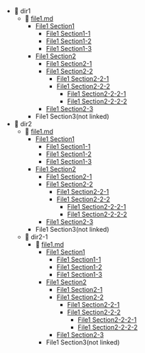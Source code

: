 * :file_folder: dir1
  * :memo: [file1.md](dir1/file1.md)
    * [File1 Section1](dir1/file1.md#1)
      * [File1 Section1-1](dir1/file1.md#1_1)
      * [File1 Section1-2](dir1/file1.md#1_2)
      * [File1 Section1-3](dir1/file1.md#1_3)
    * [File1 Section2](dir1/file1.md#2)
      * [File1 Section2-1](dir1/file1.md#2_1)
      * [File1 Section2-2](dir1/file1.md#2_2)
        * [File1 Section2-2-1](dir1/file1.md#2_2_1)
        * [File1 Section2-2-2](dir1/file1.md#2_2_2)
          * [File1 Section2-2-2-1](dir1/file1.md#2_2_2_1)
          * [File1 Section2-2-2-2](dir1/file1.md#2_2_2_2)
      * [File1 Section2-3](dir1/file1.md#2_3)
    * File1 Section3(not linked)
* :file_folder: dir2
  * :memo: [file1.md](dir2/file1.md)
    * [File1 Section1](dir2/file1.md#1)
      * [File1 Section1-1](dir2/file1.md#1_1)
      * [File1 Section1-2](dir2/file1.md#1_2)
      * [File1 Section1-3](dir2/file1.md#1_3)
    * [File1 Section2](dir2/file1.md#2)
      * [File1 Section2-1](dir2/file1.md#2_1)
      * [File1 Section2-2](dir2/file1.md#2_2)
        * [File1 Section2-2-1](dir2/file1.md#2_2_1)
        * [File1 Section2-2-2](dir2/file1.md#2_2_2)
          * [File1 Section2-2-2-1](dir2/file1.md#2_2_2_1)
          * [File1 Section2-2-2-2](dir2/file1.md#2_2_2_2)
      * [File1 Section2-3](dir2/file1.md#2_3)
    * File1 Section3(not linked)
  * :file_folder: dir2-1
    * :memo: [file1.md](dir2/dir2-1/file1.md)
      * [File1 Section1](dir2/dir2-1/file1.md#1)
        * [File1 Section1-1](dir2/dir2-1/file1.md#1_1)
        * [File1 Section1-2](dir2/dir2-1/file1.md#1_2)
        * [File1 Section1-3](dir2/dir2-1/file1.md#1_3)
      * [File1 Section2](dir2/dir2-1/file1.md#2)
        * [File1 Section2-1](dir2/dir2-1/file1.md#2_1)
        * [File1 Section2-2](dir2/dir2-1/file1.md#2_2)
          * [File1 Section2-2-1](dir2/dir2-1/file1.md#2_2_1)
          * [File1 Section2-2-2](dir2/dir2-1/file1.md#2_2_2)
            * [File1 Section2-2-2-1](dir2/dir2-1/file1.md#2_2_2_1)
            * [File1 Section2-2-2-2](dir2/dir2-1/file1.md#2_2_2_2)
        * [File1 Section2-3](dir2/dir2-1/file1.md#2_3)
      * File1 Section3(not linked)
